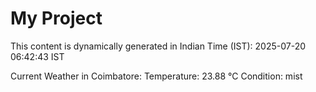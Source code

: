 # My Project

This content is dynamically generated in Indian Time (IST): 2025-07-20 06:42:43 IST


Current Weather in Coimbatore:
Temperature: 23.88 °C
Condition: mist
